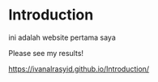 # Introduction
ini adalah website pertama saya 

Please see my results!

https://ivanalrasyid.github.io/Introduction/
